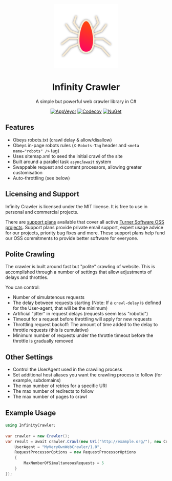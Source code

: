 <div align="center">

![Icon](images/icon.png)
# Infinity Crawler
A simple but powerful web crawler library in C#

[![AppVeyor](https://img.shields.io/appveyor/ci/Turnerj/infinitycrawler/master.svg)](https://ci.appveyor.com/project/Turnerj/infinitycrawler)
[![Codecov](https://img.shields.io/codecov/c/github/turnersoftware/infinitycrawler/master.svg)](https://codecov.io/gh/TurnerSoftware/infinitycrawler)
[![NuGet](https://img.shields.io/nuget/v/InfinityCrawler.svg)](https://www.nuget.org/packages/InfinityCrawler)
</div>

## Features
- Obeys robots.txt (crawl delay & allow/disallow)
- Obeys in-page robots rules (`X-Robots-Tag` header and `<meta name="robots" />` tag)
- Uses sitemap.xml to seed the initial crawl of the site
- Built around a parallel task `async`/`await` system
- Swappable request and content processors, allowing greater customisation
- Auto-throttling (see below)

## Licensing and Support

Infinity Crawler is licensed under the MIT license. It is free to use in personal and commercial projects.

There are [support plans](https://turnersoftware.com.au/support-plans) available that cover all active [Turner Software OSS projects](https://github.com/TurnerSoftware).
Support plans provide private email support, expert usage advice for our projects, priority bug fixes and more.
These support plans help fund our OSS commitments to provide better software for everyone.

## Polite Crawling
The crawler is built around fast but "polite" crawling of website.
This is accomplished through a number of settings that allow adjustments of delays and throttles.

You can control:
- Number of simulatenous requests
- The delay between requests starting (Note: If a `crawl-delay` is defined for the User-agent, that will be the minimum)
- Artificial "jitter" in request delays (requests seem less "robotic")
- Timeout for a request before throttling will apply for new requests
- Throttling request backoff: The amount of time added to the delay to throttle requests (this is cumulative)
- Minimum number of requests under the throttle timeout before the throttle is gradually removed

## Other Settings
- Control the UserAgent used in the crawling process
- Set additional host aliases you want the crawling process to follow (for example, subdomains)
- The max number of retries for a specific URI
- The max number of redirects to follow
- The max number of pages to crawl

## Example Usage
```csharp
using InfinityCrawler;

var crawler = new Crawler();
var result = await crawler.Crawl(new Uri("http://example.org/"), new CrawlSettings {
	UserAgent = "MyVeryOwnWebCrawler/1.0",
	RequestProcessorOptions = new RequestProcessorOptions
	{
		MaxNumberOfSimultaneousRequests = 5
	}
});
```